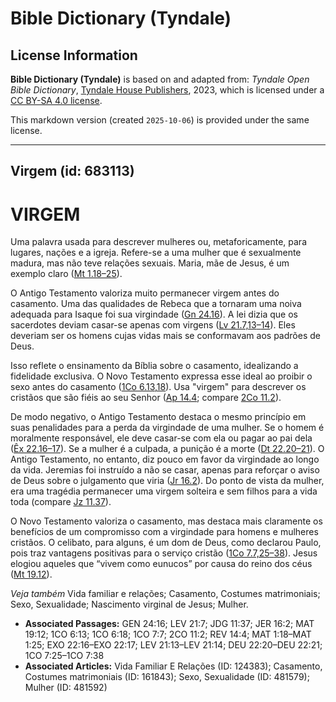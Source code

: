 # Bible Dictionary (Tyndale)

## License Information

**Bible Dictionary (Tyndale)** is based on and adapted from: _Tyndale Open Bible Dictionary_, [Tyndale House Publishers](https://tyndaleopenresources.com/), 2023, which is licensed under a [CC BY-SA 4.0 license](https://creativecommons.org/licenses/by-sa/4.0/legalcode.en).

This markdown version (created `2025-10-06`) is provided under the same license.



--------------------------------

## Virgem (id: 683113)

VIRGEM
======

Uma palavra usada para descrever mulheres ou, metaforicamente, para lugares, nações e a igreja. Refere\-se a uma mulher que é sexualmente madura, mas não teve relações sexuais. Maria, mãe de Jesus, é um exemplo claro ([Mt 1\.18–25](https://ref.ly/Matt1:18-Matt1:25)).

O Antigo Testamento valoriza muito permanecer virgem antes do casamento. Uma das qualidades de Rebeca que a tornaram uma noiva adequada para Isaque foi sua virgindade ([Gn 24\.16](https://ref.ly/Gen24:16)). A lei dizia que os sacerdotes deviam casar\-se apenas com virgens ([Lv 21\.7,13](https://ref.ly/Lev21:7,Lev21:13-Lev21:14)[–](https://ref.ly/Lev21:7)[14](https://ref.ly/Lev21:7,Lev21:13-Lev21:14)). Eles deveriam ser os homens cujas vidas mais se conformavam aos padrões de Deus.

Isso reflete o ensinamento da Bíblia sobre o casamento, idealizando a fidelidade exclusiva. O Novo Testamento expressa esse ideal ao proibir o sexo antes do casamento ([1Co 6\.13,18](https://ref.ly/1Cor6:13,1Cor6:18)). Usa "virgem" para descrever os cristãos que são fiéis ao seu Senhor ([Ap 14\.4](https://ref.ly/Rev14:4); compare [2Co 11\.2](https://ref.ly/2Cor11:2)).

De modo negativo, o Antigo Testamento destaca o mesmo princípio em suas penalidades para a perda da virgindade de uma mulher. Se o homem é moralmente responsável, ele deve casar\-se com ela ou pagar ao pai dela ([Êx 22\.16–17](https://ref.ly/Exod22:16-Exod22:17)). Se a mulher é a culpada, a punição é a morte ([Dt 22\.20–21](https://ref.ly/Deut22:20-Deut22:21)). O Antigo Testamento, no entanto, diz pouco em favor da virgindade ao longo da vida. Jeremias foi instruído a não se casar, apenas para reforçar o aviso de Deus sobre o julgamento que viria ([Jr 16\.2](https://ref.ly/Jer16:2)). Do ponto de vista da mulher, era uma tragédia permanecer uma virgem solteira e sem filhos para a vida toda (compare [Jz 11\.37](https://ref.ly/Judg11:37)).

O Novo Testamento valoriza o casamento, mas destaca mais claramente os benefícios de um compromisso com a virgindade para homens e mulheres cristãos. O celibato, para alguns, é um dom de Deus, como declarou Paulo, pois traz vantagens positivas para o serviço cristão ([1Co 7\.7,25](https://ref.ly/1Cor7:7,1Cor7:25-1Cor7:38)[–](https://ref.ly/1Cor7:7)[38](https://ref.ly/1Cor7:7,1Cor7:25-1Cor7:38)). Jesus elogiou aqueles que “vivem como eunucos” por causa do reino dos céus ([Mt 19\.12](https://ref.ly/Matt19:12)).

*Veja também* Vida familiar e relações; Casamento, Costumes matrimoniais; Sexo, Sexualidade; Nascimento virginal de Jesus; Mulher.

* **Associated Passages:** GEN 24:16; LEV 21:7; JDG 11:37; JER 16:2; MAT 19:12; 1CO 6:13; 1CO 6:18; 1CO 7:7; 2CO 11:2; REV 14:4; MAT 1:18–MAT 1:25; EXO 22:16–EXO 22:17; LEV 21:13–LEV 21:14; DEU 22:20–DEU 22:21; 1CO 7:25–1CO 7:38
* **Associated Articles:** Vida Familiar E Relações (ID: 124383); Casamento, Costumes matrimoniais (ID: 161843); Sexo, Sexualidade (ID: 481579); Mulher (ID: 481592)

